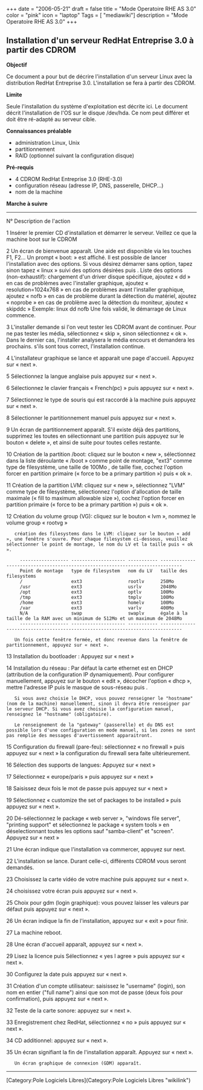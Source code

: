 +++
date = "2006-05-21"
draft = false
title = "Mode Operatoire RHE AS 3.0"
color = "pink"
icon = "laptop"
Tags = [ "mediawiki"]
description = "Mode Operatoire RHE AS 3.0"
+++

Installation d'un serveur RedHat Entreprise 3.0 à partir des CDROM
------------------------------------------------------------------

**Objectif**

Ce document a pour but de décrire l'installation d'un serveur Linux avec
la distribution RedHat Entreprise 3.0. L'installation se fera à partir
des CDROM.

**Limite**

Seule l'installation du système d'exploitation est décrite ici. Le
document décrit l'installation de l'OS sur le disque /dev/hda. Ce nom
peut différer et doit être ré-adapté au serveur cible.

**Connaissances préalable**

-   administration Linux, Unix
-   partitionnement
-   RAID (optionnel suivant la configuration disque)

**Pré-requis**

-   4 CDROM RedHat Entreprise 3.0 (RHE-3.0)
-   configuration réseau (adresse IP, DNS, passerelle, DHCP...)
-   nom de la machine

**Marche à suivre**

  ---- ----------------------------------------------------------------------------------------------------------------------------------------------------------------------------------------------------------------------------------------------------------------------------------------------------------------------------------------------------------------------------------------------------------------------------------------------------------------------------------------------------------------------------------------------------------------------------------------------------------------------------------------------------------------------------------------------------------------------------------------------------------------------
  N°   Description de l'action

  1    Insérer le premier CD d'installation et démarrer le serveur. Veillez ce que la machine boot sur le CDROM

  2    Un écran de bienvenue apparaît. Une aide est disponible via les touches F1, F2... Un prompt « boot: » est affiché. Il est possible de lancer l'installation avec des options. Si vous désirez démarrer sans option, tapez <ENTER> sinon tapez « linux » suivi des options désirées puis <ENTER>. Liste des options (non-exhaustif): chargement d'un driver disque spécifique, ajoutez « dd » en cas de problèmes avec l'installer graphique, ajoutez « resolution=1024x768 » en cas de problèmes avant l'installer graphique, ajoutez « nofb » en cas de problème durant la détection du matériel, ajoutez « noprobe » en cas de problème avec la détection du moniteur, ajoutez « skipddc » Exemple: linux dd nofb Une fois validé, le démarrage de Linux commence.

  3    L'installer demande si l'on veut tester les CDROM avant de continuer. Pour ne pas tester les média, sélectionnez « skip », sinon sélectionnez « ok ». Dans le dernier cas, l'installer analysera le média encours et demandera les prochains. s'ils sont tous correct, l'installation continue.

  4    L'installateur graphique se lance et apparait une page d'accueil. Appuyez sur « next ».

  5    Sélectionnez la langue anglaise puis appuyez sur « next ».

  6    Sélectionnez le clavier français « French(pc) » puis appuyez sur « next ».

  7    Sélectionnez le type de souris qui est raccordé à la machine puis appuyez sur « next ».

  8    Sélectionner le partitionnement manuel puis appuyez sur « next ».

  9    Un écran de partitionnement apparaît. S'il existe déjà des partitions, supprimez les toutes en sélectionnant une partition puis appuyez sur le bouton « delete », et ainsi de suite pour toutes celles restante.

  10   Création de la partition /boot: cliquez sur le bouton « new », sélectionnez dans la liste déroulante « /boot » comme point de montage, "ext3" comme type de filesystème, une taille de 100Mo , de taille fixe, cochez l'option forcer en partition primaire (« force to be a primary partition ») puis « ok ».

  11   Création de la partition LVM: cliquez sur « new », sélectionnez "LVM" comme type de filesystème, sélectionnez l'option d'allocation de taille maximale (« fill to maximum allowable size »), cochez l'option forcer en partition primaire (« force to be a primary partition ») puis « ok ».

  12   Création du volume group (VG): cliquez sur le bouton « lvm », nommez le volume group « rootvg »
       
       création des filesystems dans le LVM: cliquez sur le bouton « add », une fenêtre s'ouvre. Pour chaque filesystem ci-dessous, veuillez sélectionner le point de montage, le nom du LV et la taille puis « ok ».
       
         ------------------ -------------------- ----------- ------------------------------------------------------------------------------
         Point de montage   type de filesystem   nom du LV   taille des filesystems
         /                  ext3                 rootlv      250Mo
         /usr               ext3                 usrlv       2048Mo
         /opt               ext3                 optlv       100Mo
         /tmp               ext3                 tmplv       100Mo
         /home              ext3                 homelv      100Mo
         /var               ext3                 varlv       400Mo
         N/A                swap                 swaplv      égale à la taille de la RAM avec un minimum de 512Mo et un maximum de 2048Mo
         ------------------ -------------------- ----------- ------------------------------------------------------------------------------
       
       Un fois cette fenêtre fermée, et donc revenue dans la fenêtre de partitionnement, appuyez sur « next ».

  13   Installation du bootloader : Appuyez sur « next »

  14   Installation du réseau : Par défaut la carte ethernet est en DHCP (attribution de la configuration IP dynamiquement). Pour configurer manuellement, appuyez sur le bouton « edit », décocher l'option « dhcp », mettre l'adresse IP puis le masque de sous-réseau puis <ENTER>.
       
       Si vous avez choisie le DHCP, vous pouvez renseigner le "hostname" (nom de la machine) manuellement, sinon il devra être renseigner par le serveur DHCP. Si vous avez choisie la configuration manuel, renseignez le "hostname" (obligatoire).
       
       Le renseignement de la "gateway" (passerelle) et du DNS est possible lors d'une configuration en mode manuel, si les zones ne sont pas remplie des messages d'avertissement apparaitront.

  15   Configuration du firewall (pare-feu): sélectionnez « no firewall » puis appuyez sur « next » la configuration du firewall sera faite ultérieurement.

  16   Sélection des supports de langues: Appuyez sur « next »

  17   Sélectionnez « europe/paris » puis appuyez sur « next »

  18   Saisissez deux fois le mot de passe puis appuyez sur « next »

  19   Sélectionnez « customize the set of packages to be installed » puis appuyez sur « next ».

  20   Dé-sélectionnez le package « web server », "windows file server", "printing support" et sélectionnez le package « system tools » en déselectionnant toutes les options sauf "samba-client" et "screen". Appuyez sur « next »

  21   Une écran indique que l'installation va commercer, appuyez sur next.

  22   L'installation se lance. Durant celle-ci, différents CDROM vous seront demandés.

  23   Choisissez la carte vidéo de votre machine puis appuyez sur « next ».

  24   choisissez votre écran puis appuyez sur « next ».

  25   Choix pour gdm (login graphique): vous pouvez laisser les valeurs par défaut puis appuyez sur « next ».

  26   Un écran indique la fin de l'installation, appuyez sur « exit » pour finir.

  27   La machine reboot.

  28   Une écran d'accueil apparaît, appuyez sur « next ».

  29   Lisez la licence puis Sélectionnez « yes I agree » puis appuyez sur « next ».

  30   Configurez la date puis appuyez sur « next ».

  31   Création d'un compte utilisateur: saisissez le "username" (login), son nom en entier ("full name") ainsi que son mot de passe (deux fois pour confirmation), puis appuyez sur « next ».

  32   Teste de la carte sonore: appuyez sur « next ».

  33   Enregistrement chez RedHat, sélectionnez « no » puis appuyez sur « next ».

  34   CD additionnel: appuyez sur « next ».

  35   Un écran signifiant la fin de l'installation apparaît. Appuyez sur « next ».
       
       Un écran graphique de connexion (GDM) apparaît.
  ---- ----------------------------------------------------------------------------------------------------------------------------------------------------------------------------------------------------------------------------------------------------------------------------------------------------------------------------------------------------------------------------------------------------------------------------------------------------------------------------------------------------------------------------------------------------------------------------------------------------------------------------------------------------------------------------------------------------------------------------------------------------------------------

[Category:Pole Logiciels
Libres](Category:Pole Logiciels Libres "wikilink")
